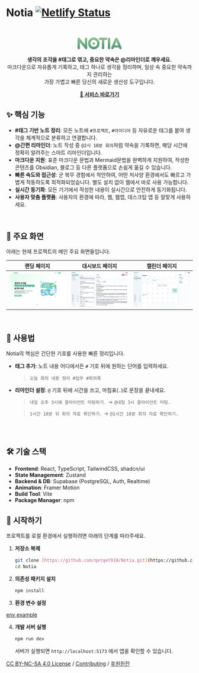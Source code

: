 # Notia [![Netlify Status](https://api.netlify.com/api/v1/badges/46a1398f-b909-402f-946a-4e54be53e9f2/deploy-status)](https://app.netlify.com/projects/wedontlikeamnesia/deploys)

<br>

<p align="center">
  <img src="./src/assets/images/Logo.png" alt="Notia Logo" width="120">
</p>

<p align="center">
  <strong>생각의 조각을 #태그로 엮고, 중요한 약속은 @리마인더로 깨우세요.</strong>
  <br>
  마크다운으로 자유롭게 기록하고, 태그 하나로 생각을 정리하며, 일상 속 중요한 약속까지 관리하는<br>가장 가볍고 빠른 당신의 새로운 생산성 도구입니다.
</p>
<p align="center">
    <a href="https://notia.site"><strong>🔗 서비스 바로가기</strong></a>
</p>

## ✨ 핵심 기능

- **#태그 기반 노트 정리**: 모든 노트에 `#프로젝트`, `#아이디어` 등 자유로운 태그를 붙여 생각을 체계적으로 분류하고 연결합니다.
- **@간편 리마인더**: 노트 작성 중 `@2시 10분 회의`처럼 약속을 기록하면, 해당 시간에 정확히 알려주는 스마트 리마인더입니다.
- **마크다운 지원**: 표준 마크다운 문법과 Mermaid문법을 완벽하게 지원하여, 작성한 콘텐츠를 Obsidian, 블로그 등 다른 플랫폼으로 손쉽게 옮길 수 있습니다.
- **빠른 속도와 접근성**: 군 복무 경험에서 착안하여, 어떤 저사양 환경에서도 빠르고 가볍게 작동하도록 최적화되었습니다. 별도 설치 없이 웹에서 바로 사용 가능합니다.
- **실시간 동기화**: 모든 기기에서 작성한 내용이 실시간으로 안전하게 동기화됩니다.
- **사용자 맞춤 플랫폼**: 사용자의 환경에 따라, 웹, 웹앱, 데스크탑 앱 등 알맞게 사용하세요.

<br>

## 📸 주요 화면

아래는 현재 프로젝트의 메인 주요 화면들입니다.

| 랜딩 페이지                                           | 대시보드 페이지                                           | 캘린더 페이지                                           |
| --------------------------------------------------- | --------------------------------------------------- | ---------------------------------------------------- |
| ![랜딩 화면](src/assets//images/readme/readme1.png) | ![대시보드](src/assets//images/readme/readme2.png) | ![캘린더](src/assets//images/readme/readme3.png) |

<br>

## 📖 사용법

Notia의 핵심은 간단한 기호를 사용한 빠른 정리입니다.

- **태그 추가**: 노트 내용 어디에서든 `#` 기호 뒤에 원하는 단어를 입력하세요.

  > `오늘 회의 내용 정리 #업무 #회의록`

- **리마인더 설정**: `@` 기호 뒤에 시간을 쓰고, 마침표(`.`)로 문장을 끝내세요.

  > `내일 오후 3시에 클라이언트 미팅하기.` → `@내일 3시 클라이언트 미팅.`

  > `1시간 10분 뒤 회의 자료 확인하기.` → `@1시간 10분 회의 자료 확인하기.`

<br><br>

## 🛠️ 기술 스택

- **Frontend**: React, TypeScript, TailwindCSS, shadcn/ui
- **State Management**: Zustand
- **Backend & DB**: Supabase (PostgreSQL, Auth, Realtime)
- **Animation**: Framer Motion
- **Build Tool**: Vite
- **Package Manager**: npm

## 🚀 시작하기

프로젝트를 로컬 환경에서 실행하려면 아래의 단계를 따라주세요.

1.  **저장소 복제**

    ```bash
    git clone [https://github.com/qetqet910/Notia.git](https://github.com/qetqet910/Notia.git)
    cd Notia
    ```

2.  **의존성 패키지 설치**

    ```bash
    npm install
    ```

3.  **환경 변수 설정**

[env example](.env.example)

4.  **개발 서버 실행**
    ```bash
    npm run dev
    ```
    서버가 실행되면 `http://localhost:5173` 에서 앱을 확인할 수 있습니다.

[CC BY-NC-SA 4.0 License](./LICENSE) / [Contributing](./CONTRIBUTING.md) / [후원한잔](https://acoffee.shop/d/00be6d8a-5e3e-494e-a559-0c2f4bb1c25f)
